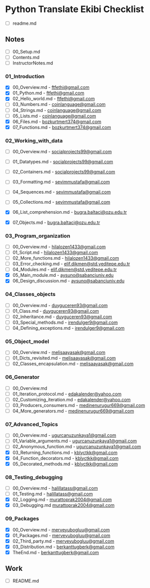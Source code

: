 # Python Translate Ekibi Checklist

- [ ] readme.md

## Notes

- [ ] 00_Setup.md
- [ ] Contents.md
- [ ] InstructorNotes.md

### 01_Introduction
- [x] 00_Overview.md - 	ftfethi@gmail.com
- [x] 01_Python.md - 	ftfethi@gmail.com
- [x] 02_Hello_world.md - 	ftfethi@gmail.com
- [ ] 03_Numbers.md - coinlanguage@gmail.com
- [ ] 04_Strings.md - coinlanguage@gmail.com
- [ ] 05_Lists.md - coinlanguage@gmail.com
- [x] 06_Files.md - bozkurtmert374@gmail.com
- [x] 07_Functions.md - bozkurtmert374@gmail.com

### 02_Working_with_data
- [ ] 00_Overview.md - socialprojects99@gmail.com
- [ ] 01_Datatypes.md - socialprojects99@gmail.com
- [ ] 02_Containers.md - socialprojects99@gmail.com
- [ ] 03_Formatting.md - sevimmustafa@gmail.com
- [ ] 04_Sequences.md - sevimmustafa@gmail.com
- [ ] 05_Collections.md - sevimmustafa@gmail.com
- [x] 06_List_comprehension.md - bugra.baltaci@ozu.edu.tr
- [x] 07_Objects.md - bugra.baltaci@ozu.edu.tr


### 03_Program_organization
- [ ] 00_Overview.md - hilalozen1433@gmail.com
- [ ] 01_Script.md - hilalozen1433@gmail.com
- [ ] 02_More_functions.md - hilalozen1433@gmail.com
- [ ] 03_Error_checking.md - elif.dikmen@std.yeditepe.edu.tr
- [ ] 04_Modules.md - elif.dikmen@std.yeditepe.edu.tr
- [x] 05_Main_module.md - aysuno@sabanciuniv.edu
- [x] 06_Design_discussion.md - aysuno@sabanciuniv.edu

### 04_Classes_objects
- [ ] 00_Overview.md - duyguceren93@gmail.com
- [ ] 01_Class.md - duyguceren93@gmail.com
- [ ] 02_Inheritance.md - duyguceren93@gmail.com
- [ ] 03_Special_methods.md - irendulger9@gmail.com
- [ ] 04_Defining_exceptions.md - irendulger9@gmail.com

### 05_Object_model
- [ ] 00_Overview.md - melisaayasak@gmail.com
- [ ] 01_Dicts_revisited.md - melisaayasak@gmail.com
- [ ] 02_Classes_encapsulation.md - melisaayasak@gmail.com

### 06_Generator
- [ ] 00_Overview.md
- [ ] 01_Iteration_protocol.md - edakalender@yahoo.com
- [ ] 02_Customizing_iteration.md - edakalender@yahoo.com
- [ ] 03_Producers_consumers.md - medinenurugur669@gmail.com
- [ ] 04_More_generators.md - medinenurugur669@gmail.com

### 07_Advanced_Topics
- [ ] 00_Overview.md - ugurcanuzunkaya1@gmail.com
- [ ] 01_Variable_arguments.md - ugurcanuzunkaya1@gmail.com
- [ ] 02_Anonymous_function.md - ugurcanuzunkaya1@gmail.com
- [x] 03_Returning_functions.md - kblyctkk@gmail.com
- [x] 04_Function_decorators.md - kblyctkk@gmail.com
- [x] 05_Decorated_methods.md - kblyctkk@gmail.com

### 08_Testing_debugging
- [ ] 00_Overview.md - halillatass@gmail.com
- [ ] 01_Testing.md - halillatass@gmail.com
- [x] 02_Logging.md - murattoprak2004@gmail.com
- [x] 03_Debugging.md murattoprak2004@gmail.com

### 09_Packages
- [x] 00_Overview.md - merveyubogluu@gmail.com
- [x] 01_Packages.md - merveyubogluu@gmail.com
- [x] 02_Third_party.md - merveyubogluu@gmail.com
- [x] 03_Distribution.md - berkanttugberk@gmail.com
- [x] TheEnd.md - berkanttugberk@gmail.com

## Work 
- [ ] README.md